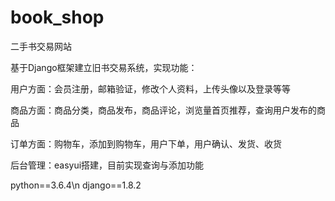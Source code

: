 # book_shop
二手书交易网站

基于Django框架建立旧书交易系统，实现功能：

用户方面：会员注册，邮箱验证，修改个人资料，上传头像以及登录等等

商品方面：商品分类，商品发布，商品评论，浏览量首页推荐，查询用户发布的商品

订单方面：购物车，添加到购物车，用户下单，用户确认、发货、收货

后台管理：easyui搭建，目前实现查询与添加功能

python==3.6.4\n
django==1.8.2


